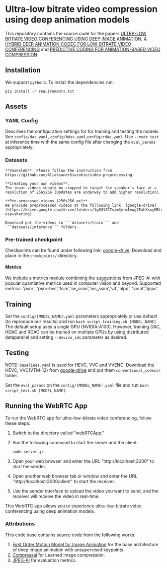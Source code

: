 # Ultra-low bitrate video compression using deep animation models

This repository contains the source code for the papers
[ULTRA-LOW BITRATE VIDEO CONFERENCING USING DEEP IMAGE ANIMATION](https://arxiv.org/abs/2012.00346v1),
[A HYBRID DEEP ANIMATION CODEC FOR LOW-BITRATE VIDEO CONFERENCING](https://arxiv.org/abs/2207.13530) and 
[PREDICTIVE CODING FOR ANIMATION-BASED VIDEO COMPRESSION](https://arxiv.org/abs/2307.04187)


## Installation

We support ```python3```. To install the dependencies run:
```
pip install -r requirements.txt
```

## Assets
### YAML Config
Describes the configuration settings for for training and testing the models. 
See ```config/dac.yaml```, ```config/hdac.yaml```,```config/rdac.yaml```.
Use ```--mode test``` at inference time with the same config file after changing the ```eval_params``` appropriately.


### Datasets
 	**VoxCeleb**. Please follow the instruction from https://github.com/AliaksandrSiarohin/video-preprocessing.

 	**Creating your own videos**. 
 	The input videos should be cropped to target the speaker's face at a resolution of 256x256 (Updates are underway to add higher resolution). 

    **Pre-processed videos (256x256 px)**
    We provide preprocessed videos at the following link: [google-drive](https://drive.google.com/drive/folders/1g0U1ZCTszm3yrmIewg7FahXsxyMBfxKj?usp=sharing)

    Download put the videos in ```datasets/train``` and ```datasets/inference``` folders.


### Pre-trained checkpoint
Checkpoints can be found under following link: [google-drive](https://drive.google.com/drive/folders/1_jIt9Bg-o_1-8_11DkVuHBvqHQH5e4tS?usp=drive_link). Download and place in the ```checkpoints/``` directory.



#### Metrics
We include a metrics module combining the suggestions from JPEG-AI with popular quantiative metrics used in computer vision and beyond.
Supported metrics: 'psnr', 'psnr-hvs','fsim','iw_ssim','ms_ssim','vif','nlpd', 'vmaf','lpips'


## Training
Set the ```config/[MODEL_NAME].yaml``` parameters appropriately or use default (to reproduce our results) and run ```bash script_training.sh [MODEL_NAME]```. 
The default setup uses a single GPU (NVIDIA-A100). However, training DAC, HDAC and RDAC can be trained on multiple GPUs by using distributed dataparallel and setting ```--device_ids``` parameter as desired.

## Testing

NOTE: ```baselines.yaml``` is used for HEVC, VVC and VVENC.
Download the HEVC, VVC(VTM-12) from  [google-drive](https://drive.google.com/drive/folders/1KJELtQO_RvpFqu9YZYaXhyOksdbv9zWh?usp=sharing) and put them ```conventional_codecs/``` folder.

Set the ```eval_params``` on the ```config/[MODEL_NAME].yaml``` file and run ```bash script_test.sh [MODEL_NAME]```.


## Running the WebRTC App

To run the WebRTC app for ultra-low-bitrate video conferencing, follow these steps:

1. Switch to the directory called "webRTCApp."

2. Run the following command to start the server and the client:

   ```bash
   node server.js
   ```
3. Open your web browser and enter the URL "http://localhost:3000" to start the sender.

4. Open another web browser tab or window and enter the URL "http://localhost:3000/client" to start the receiver.

5. Use the sender interface to upload the video you want to send, and the receiver will receive the video in real-time.

This WebRTC app allows you to experience ultra-low-bitrate video conferencing using deep animation models.

### Attributions
This code base  contains source code from the following works:
1.  [First Order Motion Model for Image Animation](https://papers.nips.cc/paper/8935-first-order-motion-model-for-image-animation) for the base architecture of deep image animation with unsupervised keypoints.
2. [Compressai](https://github.com/InterDigitalInc/CompressAI) for Learned image compression.
3. [JPEG-AI](https://gitlab.com/wg1/jpeg-ai/jpeg-ai-qaf) for evaluation metrics.
